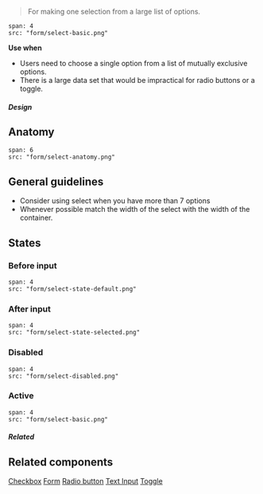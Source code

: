 > For making one selection from a large list of options.

```image
span: 4
src: "form/select-basic.png"
```

**Use when**
- Users need to choose a single option from a list of mutually exclusive options.
- There is a large data set that would be impractical for radio buttons or a toggle.

##### Design

## Anatomy

```image
span: 6
src: "form/select-anatomy.png"
```

## General guidelines

- Consider using select when you have more than 7 options
- Whenever possible match the width of the select with the width of the container.

## States

### Before input
```image
span: 4
src: "form/select-state-default.png"
```

### After input
```image
span: 4
src: "form/select-state-selected.png"
```

### Disabled
```image
span: 4
src: "form/select-disabled.png"
```

### Active
```image
span: 4
src: "form/select-basic.png"
```

##### Related

## Related components
[Checkbox](/components/checkbox)
[Form](/components/form)
[Radio button](/components/radio-button)
[Text Input](/components/text-input)
[Toggle](/components/toggle)
